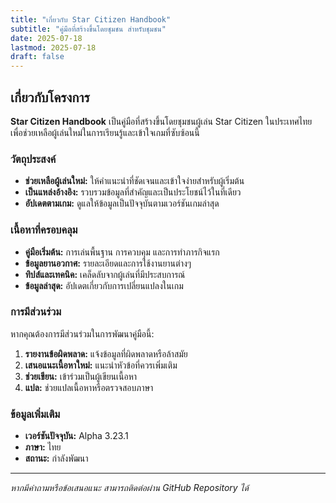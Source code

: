 ```yaml
---
title: "เกี่ยวกับ Star Citizen Handbook"
subtitle: "คู่มือที่สร้างขึ้นโดยชุมชน สำหรับชุมชน"
date: 2025-07-18
lastmod: 2025-07-18
draft: false
---
```


## เกี่ยวกับโครงการ

**Star Citizen Handbook** เป็นคู่มือที่สร้างขึ้นโดยชุมชนผู้เล่น Star Citizen ในประเทศไทย เพื่อช่วยเหลือผู้เล่นใหม่ในการเรียนรู้และเข้าใจเกมที่ซับซ้อนนี้

### วัตถุประสงค์

- **ช่วยเหลือผู้เล่นใหม่:** ให้คำแนะนำที่ชัดเจนและเข้าใจง่ายสำหรับผู้เริ่มต้น
- **เป็นแหล่งอ้างอิง:** รวบรวมข้อมูลที่สำคัญและเป็นประโยชน์ไว้ในที่เดียว
- **อัปเดตตามเกม:** ดูแลให้ข้อมูลเป็นปัจจุบันตามเวอร์ชันเกมล่าสุด

### เนื้อหาที่ครอบคลุม

- **คู่มือเริ่มต้น:** การเล่นพื้นฐาน การควบคุม และการทำภารกิจแรก
- **ข้อมูลยานอวกาศ:** รายละเอียดและการใช้งานยานต่างๆ
- **ทิปส์และเทคนิค:** เคล็ดลับจากผู้เล่นที่มีประสบการณ์
- **ข้อมูลล่าสุด:** อัปเดตเกี่ยวกับการเปลี่ยนแปลงในเกม

### การมีส่วนร่วม

หากคุณต้องการมีส่วนร่วมในการพัฒนาคู่มือนี้:

1. **รายงานข้อผิดพลาด:** แจ้งข้อมูลที่ผิดพลาดหรือล้าสมัย
2. **เสนอแนะเนื้อหาใหม่:** แนะนำหัวข้อที่ควรเพิ่มเติม
3. **ช่วยเขียน:** เข้าร่วมเป็นผู้เขียนเนื้อหา
4. **แปล:** ช่วยแปลเนื้อหาหรือตรวจสอบภาษา

### ข้อมูลเพิ่มเติม

- **เวอร์ชันปัจจุบัน:** Alpha 3.23.1
- **ภาษา:** ไทย
- **สถานะ:** กำลังพัฒนา

---

*หากมีคำถามหรือข้อเสนอแนะ สามารถติดต่อผ่าน GitHub Repository ได้*
